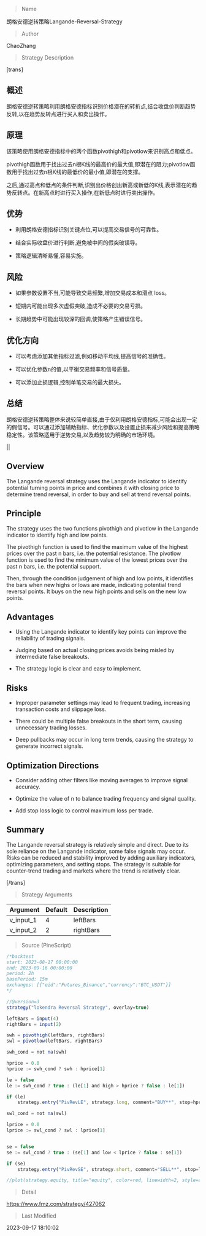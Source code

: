 
> Name

朗格安德逆转策略Langande-Reversal-Strategy

> Author

ChaoZhang

> Strategy Description

[trans]
## 概述

朗格安德逆转策略利用朗格安德指标识别价格潜在的转折点,结合收盘价判断趋势反转,以在趋势反转点进行买入和卖出操作。

## 原理

该策略使用朗格安德指标中的两个函数pivothigh和pivotlow来识别高点和低点。

pivothigh函数用于找出过去n根K线的最高价的最大值,即潜在的阻力;pivotlow函数用于找出过去n根K线的最低价的最小值,即潜在的支撑。

之后,通过高点和低点的条件判断,识别出价格创出新高或新低的K线,表示潜在的趋势反转点。在新高点时进行买入操作,在新低点时进行卖出操作。

## 优势

- 利用朗格安德指标识别关键点位,可以提高交易信号的可靠性。

- 结合实际收盘价进行判断,避免被中间的假突破误导。

- 策略逻辑清晰易懂,容易实施。

## 风险

- 如果参数设置不当,可能导致交易频繁,增加交易成本和滑点 loss。

- 短期内可能出现多次虚假突破,造成不必要的交易亏损。

- 长期趋势中可能出现较深的回调,使策略产生错误信号。

## 优化方向

- 可以考虑添加其他指标过滤,例如移动平均线,提高信号的准确性。

- 可以优化参数n的值,以平衡交易频率和信号质量。

- 可以添加止损逻辑,控制单笔交易的最大损失。

## 总结

朗格安德逆转策略整体来说较简单直接,由于仅利用朗格安德指标,可能会出现一定的假信号。可以通过添加辅助指标、优化参数以及设置止损来减少风险和提高策略稳定性。该策略适用于逆势交易,以及趋势较为明确的市场环境。

 ||


## Overview

The Langande reversal strategy uses the Langande indicator to identify potential turning points in price and combines it with closing price to determine trend reversal, in order to buy and sell at trend reversal points.

## Principle 

The strategy uses the two functions pivothigh and pivotlow in the Langande indicator to identify high and low points. 

The pivothigh function is used to find the maximum value of the highest prices over the past n bars, i.e. the potential resistance. The pivotlow function is used to find the minimum value of the lowest prices over the past n bars, i.e. the potential support.

Then, through the condition judgement of high and low points, it identifies the bars when new highs or lows are made, indicating potential trend reversal points. It buys on the new high points and sells on the new low points.

## Advantages

- Using the Langande indicator to identify key points can improve the reliability of trading signals.

- Judging based on actual closing prices avoids being misled by intermediate false breakouts. 

- The strategy logic is clear and easy to implement.

## Risks

- Improper parameter settings may lead to frequent trading, increasing transaction costs and slippage loss.

- There could be multiple false breakouts in the short term, causing unnecessary trading losses.

- Deep pullbacks may occur in long term trends, causing the strategy to generate incorrect signals.

## Optimization Directions 

- Consider adding other filters like moving averages to improve signal accuracy.

- Optimize the value of n to balance trading frequency and signal quality.

- Add stop loss logic to control maximum loss per trade.

## Summary

The Langande reversal strategy is relatively simple and direct. Due to its sole reliance on the Langande indicator, some false signals may occur. Risks can be reduced and stability improved by adding auxiliary indicators, optimizing parameters, and setting stops. The strategy is suitable for counter-trend trading and markets where the trend is relatively clear.

[/trans]

> Strategy Arguments



|Argument|Default|Description|
|----|----|----|
|v_input_1|4|leftBars|
|v_input_2|2|rightBars|


> Source (PineScript)

``` javascript
/*backtest
start: 2023-08-17 00:00:00
end: 2023-09-16 00:00:00
period: 2h
basePeriod: 15m
exchanges: [{"eid":"Futures_Binance","currency":"BTC_USDT"}]
*/

//@version=3
strategy("lokendra Reversal Strategy", overlay=true)

leftBars = input(4)
rightBars = input(2)

swh = pivothigh(leftBars, rightBars)
swl = pivotlow(leftBars, rightBars)

swh_cond = not na(swh)

hprice = 0.0
hprice := swh_cond ? swh : hprice[1]

le = false
le := swh_cond ? true : (le[1] and high > hprice ? false : le[1])

if (le)
    strategy.entry("PivRevLE", strategy.long, comment="BUY**", stop=hprice + syminfo.mintick)

swl_cond = not na(swl)

lprice = 0.0
lprice := swl_cond ? swl : lprice[1]


se = false
se := swl_cond ? true : (se[1] and low < lprice ? false : se[1])

if (se)
    strategy.entry("PivRevSE", strategy.short, comment="SELL**", stop=lprice - syminfo.mintick)

//plot(strategy.equity, title="equity", color=red, linewidth=2, style=areabr)
```

> Detail

https://www.fmz.com/strategy/427062

> Last Modified

2023-09-17 18:10:02
